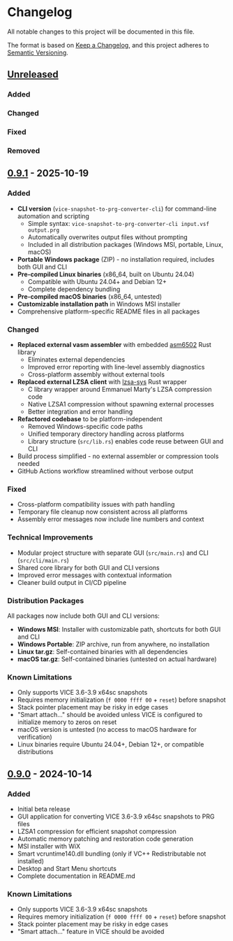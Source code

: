 # Changelog

All notable changes to this project will be documented in this file.

The format is based on [Keep a Changelog](https://keepachangelog.com/en/1.0.0/),
and this project adheres to [Semantic Versioning](https://semver.org/spec/v2.0.0.html).

## [Unreleased]

### Added
### Changed
### Fixed
### Removed

## [0.9.1] - 2025-10-19

### Added
- **CLI version** (`vice-snapshot-to-prg-converter-cli`) for command-line automation and scripting
    - Simple syntax: `vice-snapshot-to-prg-converter-cli input.vsf output.prg`
    - Automatically overwrites output files without prompting
    - Included in all distribution packages (Windows MSI, portable, Linux, macOS)
- **Portable Windows package** (ZIP) - no installation required, includes both GUI and CLI
- **Pre-compiled Linux binaries** (x86_64, built on Ubuntu 24.04)
    - Compatible with Ubuntu 24.04+ and Debian 12+
    - Complete dependency bundling
- **Pre-compiled macOS binaries** (x86_64, untested)
- **Customizable installation path** in Windows MSI installer
- Comprehensive platform-specific README files in all packages

### Changed
- **Replaced external vasm assembler** with embedded [asm6502](https://github.com/tommyo123/asm6502) Rust library
    - Eliminates external dependencies
    - Improved error reporting with line-level assembly diagnostics
    - Cross-platform assembly without external tools
- **Replaced external LZSA client** with [lzsa-sys](https://github.com/tommyo123/lzsa-sys) Rust wrapper
    - C library wrapper around Emmanuel Marty's LZSA compression code
    - Native LZSA1 compression without spawning external processes
    - Better integration and error handling
- **Refactored codebase** to be platform-independent
    - Removed Windows-specific code paths
    - Unified temporary directory handling across platforms
    - Library structure (`src/lib.rs`) enables code reuse between GUI and CLI
- Build process simplified - no external assembler or compression tools needed
- GitHub Actions workflow streamlined without verbose output

### Fixed
- Cross-platform compatibility issues with path handling
- Temporary file cleanup now consistent across all platforms
- Assembly error messages now include line numbers and context

### Technical Improvements
- Modular project structure with separate GUI (`src/main.rs`) and CLI (`src/cli/main.rs`)
- Shared core library for both GUI and CLI versions
- Improved error messages with contextual information
- Cleaner build output in CI/CD pipeline

### Distribution Packages
All packages now include both GUI and CLI versions:
- **Windows MSI**: Installer with customizable path, shortcuts for both GUI and CLI
- **Windows Portable**: ZIP archive, run from anywhere, no installation
- **Linux tar.gz**: Self-contained binaries with all dependencies
- **macOS tar.gz**: Self-contained binaries (untested on actual hardware)

### Known Limitations
- Only supports VICE 3.6-3.9 x64sc snapshots
- Requires memory initialization (`f 0000 ffff 00` + `reset`) before snapshot
- Stack pointer placement may be risky in edge cases
- "Smart attach..." should be avoided unless VICE is configured to initialize memory to zeros on reset
- macOS version is untested (no access to macOS hardware for verification)
- Linux binaries require Ubuntu 24.04+, Debian 12+, or compatible distributions

## [0.9.0] - 2024-10-14

### Added
- Initial beta release
- GUI application for converting VICE 3.6-3.9 x64sc snapshots to PRG files
- LZSA1 compression for efficient snapshot compression
- Automatic memory patching and restoration code generation
- MSI installer with WiX
- Smart vcruntime140.dll bundling (only if VC++ Redistributable not installed)
- Desktop and Start Menu shortcuts
- Complete documentation in README.md

### Known Limitations
- Only supports VICE 3.6-3.9 x64sc snapshots
- Requires memory initialization (`f 0000 ffff 00` + `reset`) before snapshot
- Stack pointer placement may be risky in edge cases
- "Smart attach..." feature in VICE should be avoided

[Unreleased]: https://github.com/tommyo123/Vice_Snapshot_to_PRG/compare/v0.9.1...HEAD
[0.9.1]: https://github.com/tommyo123/Vice_Snapshot_to_PRG/compare/v0.9.0...v0.9.1
[0.9.0]: https://github.com/tommyo123/Vice_Snapshot_to_PRG/releases/tag/v0.9.0